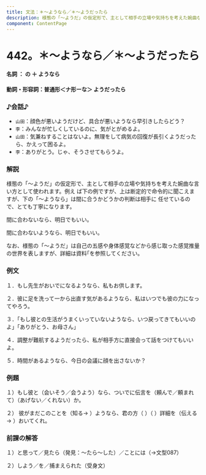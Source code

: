 ```yaml
---
title: 文法：＊～ようなら／＊～ようだったら
description: 様態の「～ようだ」の仮定形で、主として相手の立場や気持ちを考えた婉曲な言い方として使われます。例え ば下の例ですが、上は断定的で命令的に聞こえますが、下の「～ようなら」は間に合うかどうかの判断は相手に 任せているので、とても丁寧になります。
component: ContentPage
---
```



# 442。＊～ようなら／＊～ようだったら
#### 名詞 ： の ＋ ようなら
#### 動詞・形容詞：普通形＜ナ形ーな＞ ようだったら
### ♪会話♪
- `山田`：顔色が悪いようだけど、具合が悪いようなら早引きしたらどう？
- `李`：みんなが忙しくしているのに、気がとがめるよ。
- `山田`：気兼ねすることはないよ。無理をして病気の回復が長引くようだったら、かえって困るよ。
- `李`：ありがとう。じゃ、そうさせてもらうよ。
### 解説
様態の「～ようだ」の仮定形で、主として相手の立場や気持ちを考えた婉曲な言い方として使われます。例え ば下の例ですが、上は断定的で命令的に聞こえますが、下の「～ようなら」は間に合うかどうかの判断は相手に 任せているので、とても丁寧になります。

間に合わないなら、明日でもいい。

間に合わないようなら、明日でもいい。

なお、様態の「～ようだ」は自己の五感や身体感覚などから感じ取った感覚推量の世界を表しますが、詳細は資料｢を参照してください。
### 例文
１．もし先生がおいでになるようなら、私もお供します。

２．彼に足を洗って一から出直す気があるようなら、私はいつでも彼の力になってやろう。

３．「もし彼との生活がうまくいっていないようなら、いつ戻ってきてもいいのよ」「ありがとう、お母さん」

４．調整が難航するようだったら、私が相手方に直接会って話をつけてもいいよ。

５．時間があるようなら、今日の会議に顔を出さないか？
### 例題
１）もし彼と（会いそう／会うよう）なら、ついでに伝言を（頼んで／頼まれて）（あげない／くれない）か。

２） 彼がまだこのことを（知る→ ）ようなら、君の方（ ）（ ）詳細を（伝える→ ）おいてくれ。      
### 前課の解答
１）と思って／見たら（発見：～たら～した）／ことには（→文型087）

２）しよう／を／捕まえられた（受身文）
